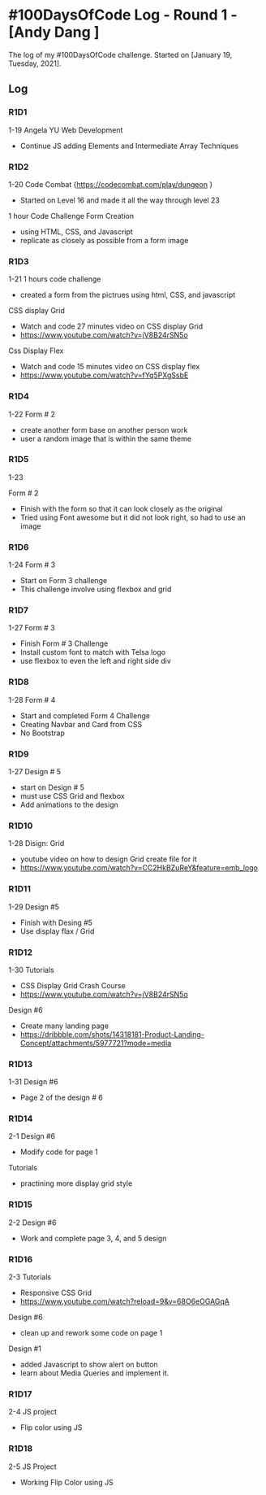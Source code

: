 # #100DaysOfCode Log - Round 1 - [Andy Dang ]

The log of my #100DaysOfCode challenge. Started on [January 19, Tuesday, 2021].

## Log
 
### R1D1 
1-19
Angela YU Web Development 
-   Continue JS adding Elements and Intermediate Array Techniques 

### R1D2
1-20
Code Combat {https://codecombat.com/play/dungeon }
-   Started on Level 16 and made it all the way through level 23

1 hour Code Challenge Form Creation 
- using HTML, CSS, and Javascript
- replicate as closely as possible from a form image 


### R1D3
1-21
1 hours code challenge 
-   created a form from the pictrues using html, CSS, and javascript 

CSS display Grid
-   Watch and code 27 minutes video on CSS display Grid
-   https://www.youtube.com/watch?v=jV8B24rSN5o

Css Display Flex
-   Watch and code 15 minutes video on CSS display flex
-   https://www.youtube.com/watch?v=fYq5PXgSsbE

### R1D4
1-22
Form # 2
-   create another form base on another person work
-   user a random image that is within the same theme

### R1D5
1-23

Form # 2
-   Finish with the form so that it can look closely as the original  
-   Tried using Font awesome but it did not look right, so had to use an image

### R1D6
1-24
Form # 3
-   Start on Form 3 challenge 
-   This challenge involve using flexbox and grid

### R1D7
1-27
Form # 3
-   Finish Form # 3 Challenge
-   Install custom font to match with Telsa logo
-   use flexbox to even the left and right side div

### R1D8
1-28
Form # 4
-   Start and completed Form 4 Challenge 
-   Creating Navbar and Card from CSS
-   No Bootstrap 

### R1D9
1-27
Design # 5
-   start on Design # 5
-   must use CSS Grid and flexbox 
-   Add animations to the design 

### R1D10
1-28
Disign: Grid 
-   youtube video on how to design Grid create file for it
-   https://www.youtube.com/watch?v=CC2HkBZuReY&feature=emb_logo

### R1D11
1-29
Design #5
- Finish with Desing #5
- Use display flax / Grid

### R1D12
1-30
Tutorials
-   CSS Display Grid Crash Course
-   https://www.youtube.com/watch?v=jV8B24rSN5o

Design #6
-   Create many landing page 
-   https://dribbble.com/shots/14318181-Product-Landing-Concept/attachments/5977721?mode=media

### R1D13
1-31
Design #6
-   Page 2 of the design # 6

### R1D14
2-1
Design #6
-   Modify code for page 1 

Tutorials
-   practining more display grid style

### R1D15
2-2
Design #6
-   Work and complete page 3, 4, and 5 design 

### R1D16
2-3
Tutorials 
-   Responsive CSS Grid
-   https://www.youtube.com/watch?reload=9&v=68O6eOGAGqA

Design #6
-   clean up and rework some code on page 1 

Design #1
-   added Javascript to show alert on button 
-   learn about Media Queries and implement it. 

### R1D17
2-4
JS project
-   Flip color using JS 

### R1D18
2-5
JS Project
-   Working Flip Color using JS 